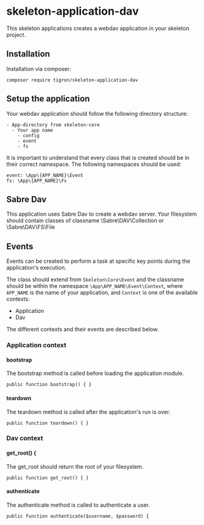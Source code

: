 # skeleton-application-dav
This skeleton applications creates a webdav application in your skeleton
project. 

## Installation

Installation via composer:

    composer require tigron/skeleton-application-dav

## Setup the application

Your webdav application should follow the following directory structure:

    - App-directory from skeleton-core
      - Your app name
        - config
        - event
        - fs

It is important to understand that every class that is created should be in
their correct namespace. The following namespaces should be used:

    event: \App\{APP_NAME}\Event
    fs: \App\{APP_NAME}\Fs

## Sabre Dav

This application uses Sabre Dav to create a webdav server. Your filesystem 
should contain classes of classname \Sabre\DAV\Collection or \Sabre\DAV\FS\File

## Events

Events can be created to perform a task at specific key points during the
application's execution.

The class should extend from `Skeleton\Core\Event` and the classname should be
within the namespace `\App\APP_NAME\Event\Context`, where
`APP_NAME` is the name of your application, and `Context` is one of the
available contexts:

- Application
- Dav

The different contexts and their events are described below.

### Application context

#### bootstrap

The bootstrap method is called before loading the application module.

    public function bootstrap() { }

#### teardown

The teardown method is called after the application's run is over.

    public function teardown() { }


### Dav context

#### get_root() {

The get_root should return the root of your filesystem.

    public function get_root() { }

#### authenticate

The authenticate method is called to authenticate a user.

    public function authenticate($username, $password) {


